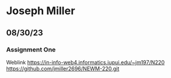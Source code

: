 # Joseph Miller
## 08/30/23
### Assignment One
Weblink https://in-info-web4.informatics.iupui.edu/~jm197/N220
https://github.com/jmiller2696/NEWM-220.git
